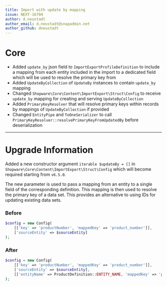 ```yaml
---
title: Import with update by mapping
issue: NEXT-16704
author: d.neustadt
author_email: d.neustadt@snapadmin.net 
author_github: dneustadt
---
```

# Core
* Added `update_by` json field to `ImportExportProfileDefinition` to include a mapping from each entity included in the import to a dedicated field which will be used to resolve the primary key from
* Added `UpdateByCollection` of `UpdateBy` instances to contain `update_by` mapping
* Changed `Shopware\Core\Content\ImportExport\Struct\Config` to receive `update_by` mapping for creating and serving `UpdateByCollection`
* Added `PrimaryKeyResolver` that will resolve primary keys within records by mappings of `UpdateByCollection` if provided
* Changed `EntityPipe` and `ToOneSerializer` to call `PrimaryKeyResolver::resolvePrimaryKeyFromUpdatedBy` before deserialization
___
# Upgrade Information

Added a new constructor argument `iterable $updateBy = []` in `Shopware\Core\Content\ImportExport\Struct\Config` which will become required starting from `v6.5.0`.

The new parameter is used to pass a mapping from an entity to a single field of the corresponding definition. This mapping is then used to resolve the primary key of a data set. This provides an alternative to using IDs for updating existing data sets.

### Before

```php
$config = new Config(
    [['key' => 'productNumber', 'mappedKey' => 'product_number']], 
    ['sourceEntity' => $sourceEntity]
);
```

### After

```php
$config = new Config(
    [['key' => 'productNumber', 'mappedKey' => 'product_number']], 
    ['sourceEntity' => $sourceEntity],
    [['entityName' => ProductDefinition::ENTITY_NAME, 'mappedKey' => 'productNumber']]
);
```
